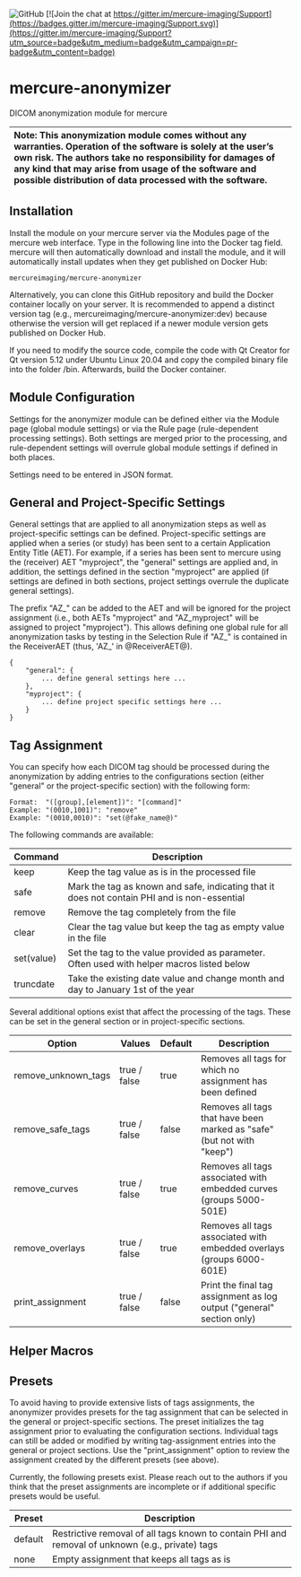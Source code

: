 ![GitHub](https://img.shields.io/github/license/mercure-imaging/mercure-anonymizer) [![Join the chat at https://gitter.im/mercure-imaging/Support](https://badges.gitter.im/mercure-imaging/Support.svg)](https://gitter.im/mercure-imaging/Support?utm_source=badge&utm_medium=badge&utm_campaign=pr-badge&utm_content=badge)

# mercure-anonymizer
DICOM anonymization module for mercure

| **Note:** This anonymization module comes without any warranties. Operation of the software is solely at the user’s own risk. The authors take no responsibility for damages of any kind that may arise from usage of the software and possible distribution of data processed with the software. |
| :--- |

## Installation

Install the module on your mercure server via the Modules page of the mercure web interface. Type in the following line into the Docker tag field. mercure will then automatically download and install the module, and it will automatically install updates when they get published on Docker Hub:
```
mercureimaging/mercure-anonymizer
```
Alternatively, you can clone this GitHub repository and build the Docker container locally on your server. It is recommended to append a distinct version tag (e.g., mercureimaging/mercure-anonymizer:dev) because otherwise the version will get replaced if a newer module version gets published on Docker Hub.

If you need to modify the source code, compile the code with Qt Creator for Qt version 5.12 under Ubuntu Linux 20.04 and copy the compiled binary file into the folder /bin. Afterwards, build the Docker container.

## Module Configuration

Settings for the anonymizer module can be defined either via the Module page (global module settings) or via the Rule page (rule-dependent processing settings). Both settings are merged prior to the processing, and rule-dependent settings will overrule global module settings if defined in both places.

Settings need to be entered in JSON format.

## General and Project-Specific Settings

General settings that are applied to all anonymization steps as well as project-specific settings can be defined. Project-specific settings are applied when a series (or study) has been sent to a certain Application Entity Title (AET). For example, if a series has been sent to mercure using the (receiver) AET "myproject", the "general" settings are applied and, in addition, the settings defined in the section "myproject" are applied (if settings are defined in both sections, project settings overrule the duplicate general settings).

The prefix "AZ_" can be added to the AET and will be ignored for the project assignment (i.e., both AETs "myproject" and "AZ_myproject" will be assigned to project "myproject"). This allows defining one global rule for all anonymization tasks by testing in the Selection Rule if "AZ_" is contained in the ReceiverAET (thus, 'AZ_' in @ReceiverAET@).

```
{
    "general": {
        ... define general settings here ...
    },
    "myproject": {
        ... define project specific settings here ...
    }
}
```

## Tag Assignment

You can specify how each DICOM tag should be processed during the anonymization by adding entries to the configurations section (either "general" or the project-specific section) with the following form:
```
Format:  "([group],[element])": "[command]"
Example: "(0010,1001)": "remove"
Example: "(0010,0010)": "set(@fake_name@)"
``` 
The following commands are available:

| Command     | Description |
| ----------- | ----------- |
| keep        | Keep the tag value as is in the processed file |
| safe        | Mark the tag as known and safe, indicating that it does not contain PHI and is non-essential |
| remove      | Remove the tag completely from the file |
| clear       | Clear the tag value but keep the tag as empty value in the file |
| set(value)  | Set the tag to the value provided as parameter. Often used with helper macros listed below |
| truncdate   | Take the existing date value and change month and day to January 1st of the year |

Several additional options exist that affect the processing of the tags. These can be set in the general section or in project-specific sections.

| Option              | Values       | Default | Description |
| ------------------- | ------------ | ------- | ----------- |
| remove_unknown_tags | true / false | true    | Removes all tags for which no assignment has been defined  |
| remove_safe_tags    | true / false | false   | Removes all tags that have been marked as "safe" (but not with "keep")  |
| remove_curves       | true / false | true    | Removes all tags associated with embedded curves (groups 5000-501E) |
| remove_overlays     | true / false | true    | Removes all tags associated with embedded overlays (groups 6000-601E) |
| print_assignment    | true / false | false   | Print the final tag assignment as log output ("general" section only) |

## Helper Macros



## Presets

To avoid having to provide extensive lists of tags assignments, the anonymizer provides presets for the tag assignment that can be selected in the general or project-specific sections. The preset initializes the tag assignment prior to evaluating the configuration sections. Individual tags can still be added or modified by writing tag-assignment entries into the general or project sections. Use the "print_assignment" option to review the assignment created by the different presets (see above).

Currently, the following presets exist. Please reach out to the authors if you think that the preset assignments are incomplete or if additional specific presets would be useful.

| Preset      | Description |
| ----------- | ----------- |
| default     | Restrictive removal of all tags known to contain PHI and removal of unknown (e.g., private) tags |
| none        | Empty assignment that keeps all tags as is |
